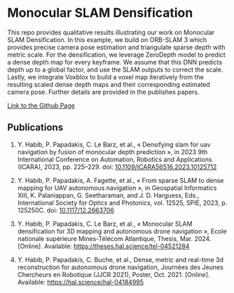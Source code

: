 # Monocular SLAM Densification

This repo provides qualitative results illustrating our work on Monocular SLAM Densification. 
In this example, we build on ORB-SLAM 3 which provides precise camera pose estimation and triangulate sparse depth with metric scale. 
For the densification, we leverage ZeroDepth model to predict a dense depth map for every keyframe. 
We assume that this DNN predicts depth up to a global factor, and use the SLAM outputs to correct the scale. 
Lastly, we integrate Voxblox to build a voxel map iteratively from the resulting scaled dense depth maps and their corresponding estimated camera pose. Further details are provided in the publishes papers.

[Link to the Github Page](https://yhabib29.github.io/monocular_slam_densification/)

## Publications

1. Y. Habib, P. Papadakis, C. Le Barz, et al., « Densifying slam for uav navigation by fusion of monocular depth prediction », in 2023 9th International Conference on Automation, Robotics and Applications (ICARA), 2023, pp. 225–229. doi: [10.1109/ICARA56516.2023.10125712](https://doi.org/10.1109/ICARA56516.2023.10125712)

2. Y. Habib, P. Papadakis, A. Fagette, et al., « From sparse SLAM to dense mapping for UAV autonomous navigation », in Geospatial Informatics XIII, K. Palaniappan, G. Seetharaman, and J. D. Harguess, Eds., International Society for Optics and Photonics, vol. 12525, SPIE, 2023, p. 125250C. doi: [10.1117/12.2663706](https://doi.org/10.1117/12.2663706)

3. Y. Habib, P. Papadakis, C. Le Barz, et al., « Monocular SLAM densification for 3D mapping and autonomous drone navigation », Ecole nationale supérieure Mines-Télécom Atlantique, Thesis, Mar. 2024. [Online]. Available: https://theses.hal.science/tel-04521284

4. Y. Habib, P. Papadakis, C. Buche, et al., Dense, metric and real-time 3d reconstruction for autonomous drone navigation, Journées des Jeunes Chercheurs en Robotique (JJCR 2021), Poster, Oct. 2021. [Online]. Available: https://hal.science/hal-04184995
